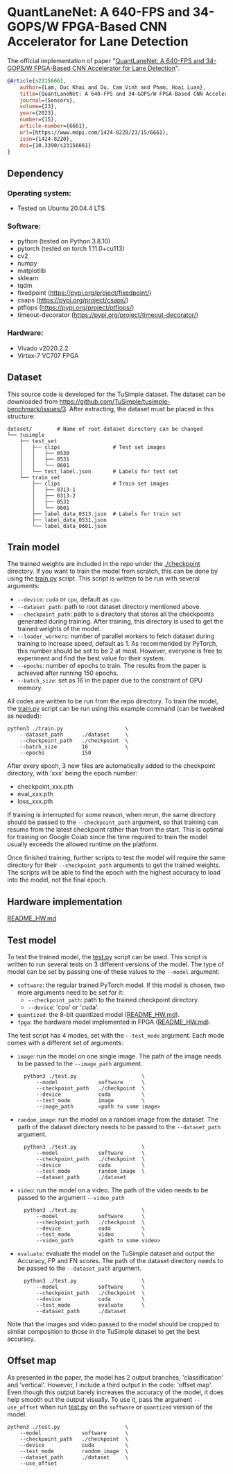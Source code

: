 # QuantLaneNet: A 640-FPS and 34-GOPS/W FPGA-Based CNN Accelerator for Lane Detection
The official implementation of paper "[QuantLaneNet: A 640-FPS and 34-GOPS/W FPGA-Based CNN Accelerator for Lane Detection](https://www.mdpi.com/1424-8220/23/15/6661)".

```BibTeX
@Article{s23156661,
    author={Lam, Duc Khai and Du, Cam Vinh and Pham, Hoai Luan},
    title={QuantLaneNet: A 640-FPS and 34-GOPS/W FPGA-Based CNN Accelerator for Lane Detection},
    journal={Sensors},
    volume={23},
    year={2023},
    number={15},
    article-number={6661},
    url={https://www.mdpi.com/1424-8220/23/15/6661},
    issn={1424-8220},
    doi={10.3390/s23156661}
}
```

## Dependency

### Operating system:
- Tested on Ubuntu 20.04.4 LTS

### Software:
- python (tested on Python 3.8.10)
- pytorch (tested on torch 1.11.0+cu113)
- cv2
- numpy
- matplotlib
- sklearn
- tqdm
- fixedpoint (https://pypi.org/project/fixedpoint/)
- csaps (https://pypi.org/project/csaps/)
- ptflops (https://pypi.org/project/ptflops/)
- timeout-decorator (https://pypi.org/project/timeout-decorator/)

### Hardware:
- Vivado v2020.2.2
- Virtex-7 VC707 FPGA

## Dataset
This source code is developed for the TuSimple dataset. The dataset can be downloaded from https://github.com/TuSimple/tusimple-benchmark/issues/3. After extracting, the dataset must be placed in this structure:

    dataset/        # Name of root dataset directory can be changed
    └── tusimple
        ├── test_set
        │   ├── clips                 # Test set images
        │   │   ├── 0530
        │   │   ├── 0531
        │   │   └── 0601
        │   └── test_label.json       # Labels for test set
        └── train_set
            ├── clips                 # Train set images
            │   ├── 0313-1
            │   ├── 0313-2
            │   ├── 0531
            │   └── 0601
            ├── label_data_0313.json  # Labels for train set
            ├── label_data_0531.json
            └── label_data_0601.json

## Train model
The trained weights are included in the repo under the [./checkpoint](./checkpoint) directory. If you want to train the model from scratch, this can be done by using the [train.py](./train.py) script. This script is written to be run with several arguments:
- <code>--device</code>: <code>cuda</code> or <code>cpu</code>, default as <code>cpu</code>.
- <code>--dataset_path</code>: path to root dataset directory mentioned above.
- <code>--checkpoint_path</code>: path to a directory that stores all the checkpoints generated during training. After training, this directory is used to get the trained weights of the model.
- <code>--loader_workers</code>: number of parallel workers to fetch dataset during training to increase speed, default as 1. As recommended by PyTorch, this number should be set to be 2 at most. However, everyone is free to experiment and find the best value for their system.
- <code>--epochs</code>: number of epochs to train. The results from the paper is achieved after running 150 epochs.
- <code>--batch_size</code>: set as 16 in the paper due to the constraint of GPU memory.

All codes are written to be run from the repo directory. To train the model, the [train.py](./train.py) script can be run using this example command (can be tweaked as needed):

    python3 ./train.py                    \
        --dataset_path      ./dataset     \
        --checkpoint_path   ./checkpoint  \
        --batch_size        16            \
        --epochs            150

After every epoch, 3 new files are automatically added to the checkpoint directory, with 'xxx' being the epoch number:
- checkpoint_xxx.pth
- eval_xxx.pth
- loss_xxx.pth

If training is interrupted for some reason, when rerun, the same directory should be passed to the <code>--checkpoint_path</code> argument, so that training can resume from the latest checkpoint rather than from the start. This is optimal for training on Google Colab since the time required to train the model usually exceeds the allowed runtime on the platform.

Once finished training, further scripts to test the model will require the same directory for their <code>--checkpoint_path</code> arguments to get the trained weights. The scripts will be able to find the epoch with the highest accuracy to load into the model, not the final epoch.

## Hardware implementation
[README_HW.md](./README_HW.md)

## Test model
To test the trained model, the [test.py](./test.py) script can be used. This script is written to run several tests on 3 different versions of the model. The type of model can be set by passing one of these values to the <code>--model</code> argument:
- <code>software</code>: the regular trained PyTorch model. If this model is chosen, two more arguments need to be set for it:
    - <code>--checkpoint_path</code>: path to the trained checkpoint directory.
    - <code>--device</code>: 'cpu' or 'cuda'.
- <code>quantized</code>: the 8-bit quantized model ([README_HW.md](./README_HW.md)).
- <code>fpga</code>: the hardware model implemented in FPGA ([README_HW.md](./README_HW.md)).

The test script has 4 modes, set with the <code>--test_mode</code> argument. Each mode comes with a different set of arguments:
- <code>image</code>: run the model on one single image. The path of the image needs to be passed to the <code>--image_path</code> argument.

        python3 ./test.py                     \
            --model             software      \
            --checkpoint_path   ./checkpoint  \
            --device            cuda          \
            --test_mode         image         \
            --image_path        <path to some image>

- <code>random_image</code>: run the model on a random image from the dataset. The path of the dataset directory needs to be passed to the <code>--dataset_path</code> argument.

        python3 ./test.py                     \
            --model             software      \
            --checkpoint_path   ./checkpoint  \
            --device            cuda          \
            --test_mode         random_image  \
            --dataset_path      ./dataset

- <code>video</code>: run the model on a video. The path of the video needs to be passed to the argument <code>--video_path</code>

        python3 ./test.py                     \
            --model             software      \
            --checkpoint_path   ./checkpoint  \
            --device            cuda          \
            --test_mode         video         \
            --video_path        <path to some video>

- <code>evaluate</code>: evaluate the model on the TuSimple dataset and output the Accuracy, FP and FN scores. The path of the dataset directory needs to be passed to the <code>--dataset_path</code> argument.

        python3 ./test.py                     \
            --model             software      \
            --checkpoint_path   ./checkpoint  \
            --device            cuda          \
            --test_mode         evaluate      \
            --dataset_path      ./dataset

Note that the images and video passed to the model should be cropped to similar composition to those in the TuSimple dataset to get the best accuracy.

## Offset map

As presented in the paper, the model has 2 output branches, 'classification' and 'vertical'. However, I include a third output in the code: 'offset map'. Even though this output barely increases the accuracy of the model, it does help smooth out the output visually. To use it, pass the argument <code>--use_offset</code> when run [test.py](./test.py) on the <code>software</code> or <code>quantized</code> version of the model.

    python3 ./test.py                     \
        --model             software      \
        --checkpoint_path   ./checkpoint  \
        --device            cuda          \
        --test_mode         random_image  \
        --dataset_path      ./dataset     \
        --use_offset
